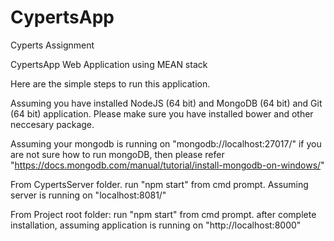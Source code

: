# CypertsApp
Cyperts Assignment

CypertsApp Web Application using MEAN stack

Here are the simple steps to run this application.

Assuming you have installed NodeJS (64 bit) and MongoDB (64 bit) and Git (64 bit) application. Please make sure you have installed bower and other neccesary package.

Assuming your mongodb is running on "mongodb://localhost:27017/" if you are not sure how to run mongoDB, then please refer "https://docs.mongodb.com/manual/tutorial/install-mongodb-on-windows/"

From CypertsServer folder. run "npm start" from cmd prompt. Assuming server is running on "localhost:8081/"

From Project root folder: run "npm start" from cmd prompt. after complete installation, assuming application is running on "http://localhost:8000"
